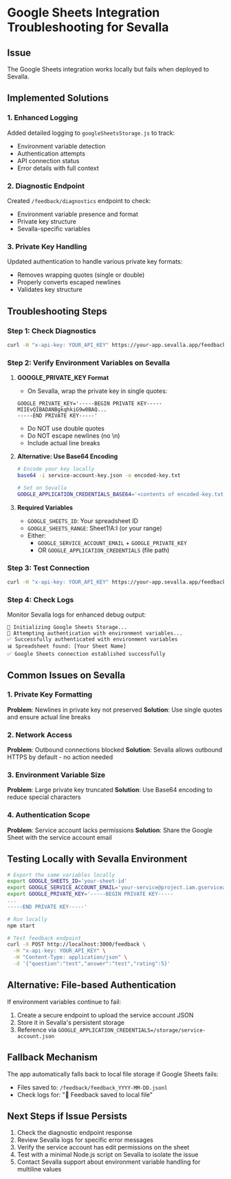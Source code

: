 # Google Sheets Integration Troubleshooting for Sevalla

## Issue
The Google Sheets integration works locally but fails when deployed to Sevalla.

## Implemented Solutions

### 1. Enhanced Logging
Added detailed logging to `googleSheetsStorage.js` to track:
- Environment variable detection
- Authentication attempts
- API connection status
- Error details with full context

### 2. Diagnostic Endpoint
Created `/feedback/diagnostics` endpoint to check:
- Environment variable presence and format
- Private key structure
- Sevalla-specific variables

### 3. Private Key Handling
Updated authentication to handle various private key formats:
- Removes wrapping quotes (single or double)
- Properly converts escaped newlines
- Validates key structure

## Troubleshooting Steps

### Step 1: Check Diagnostics
```bash
curl -H "x-api-key: YOUR_API_KEY" https://your-app.sevalla.app/feedback/diagnostics
```

### Step 2: Verify Environment Variables on Sevalla

1. **GOOGLE_PRIVATE_KEY Format**
   - On Sevalla, wrap the private key in single quotes:
   ```
   GOOGLE_PRIVATE_KEY='-----BEGIN PRIVATE KEY-----
   MIIEvQIBADANBgkqhkiG9w0BAQ...
   -----END PRIVATE KEY-----'
   ```
   - Do NOT use double quotes
   - Do NOT escape newlines (no \n)
   - Include actual line breaks

2. **Alternative: Use Base64 Encoding**
   ```bash
   # Encode your key locally
   base64 -i service-account-key.json -o encoded-key.txt

   # Set on Sevalla
   GOOGLE_APPLICATION_CREDENTIALS_BASE64='<contents of encoded-key.txt>'
   ```

3. **Required Variables**
   - `GOOGLE_SHEETS_ID`: Your spreadsheet ID
   - `GOOGLE_SHEETS_RANGE`: Sheet1!A:I (or your range)
   - Either:
     - `GOOGLE_SERVICE_ACCOUNT_EMAIL` + `GOOGLE_PRIVATE_KEY`
     - OR `GOOGLE_APPLICATION_CREDENTIALS` (file path)

### Step 3: Test Connection
```bash
curl -H "x-api-key: YOUR_API_KEY" https://your-app.sevalla.app/feedback/status
```

### Step 4: Check Logs
Monitor Sevalla logs for enhanced debug output:
```
🔧 Initializing Google Sheets Storage...
🔑 Attempting authentication with environment variables...
✅ Successfully authenticated with environment variables
📊 Spreadsheet found: [Your Sheet Name]
✅ Google Sheets connection established successfully
```

## Common Issues on Sevalla

### 1. Private Key Formatting
**Problem**: Newlines in private key not preserved
**Solution**: Use single quotes and ensure actual line breaks

### 2. Network Access
**Problem**: Outbound connections blocked
**Solution**: Sevalla allows outbound HTTPS by default - no action needed

### 3. Environment Variable Size
**Problem**: Large private key truncated
**Solution**: Use Base64 encoding to reduce special characters

### 4. Authentication Scope
**Problem**: Service account lacks permissions
**Solution**: Share the Google Sheet with the service account email

## Testing Locally with Sevalla Environment

```bash
# Export the same variables locally
export GOOGLE_SHEETS_ID='your-sheet-id'
export GOOGLE_SERVICE_ACCOUNT_EMAIL='your-service@project.iam.gserviceaccount.com'
export GOOGLE_PRIVATE_KEY='-----BEGIN PRIVATE KEY-----
...
-----END PRIVATE KEY-----'

# Run locally
npm start

# Test feedback endpoint
curl -X POST http://localhost:3000/feedback \
  -H "x-api-key: YOUR_API_KEY" \
  -H "Content-Type: application/json" \
  -d '{"question":"test","answer":"test","rating":5}'
```

## Alternative: File-based Authentication

If environment variables continue to fail:

1. Create a secure endpoint to upload the service account JSON
2. Store it in Sevalla's persistent storage
3. Reference via `GOOGLE_APPLICATION_CREDENTIALS=/storage/service-account.json`

## Fallback Mechanism

The app automatically falls back to local file storage if Google Sheets fails:
- Files saved to: `/feedback/feedback_YYYY-MM-DD.jsonl`
- Check logs for: "📁 Feedback saved to local file"

## Next Steps if Issue Persists

1. Check the diagnostic endpoint response
2. Review Sevalla logs for specific error messages
3. Verify the service account has edit permissions on the sheet
4. Test with a minimal Node.js script on Sevalla to isolate the issue
5. Contact Sevalla support about environment variable handling for multiline values